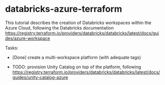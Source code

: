 # databricks-azure-terraform

This tutorial describes the creation of Databricks workspaces within the Azure Cloud, following the Databricks documentation https://registry.terraform.io/providers/databricks/databricks/latest/docs/guides/azure-workspace

Tasks: 

* [Done]  create a multi-workspace platform (with adequate tags)

* TODO: provision Unity Catalog on top of the platform, following https://registry.terraform.io/providers/databricks/databricks/latest/docs/guides/unity-catalog-azure